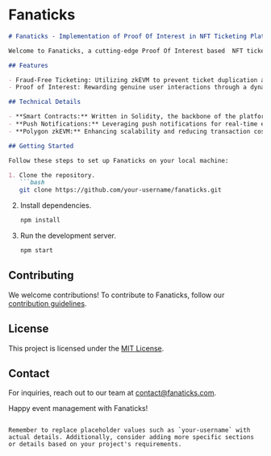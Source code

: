 # Fanaticks

```markdown
# Fanaticks - Implementation of Proof Of Interest in NFT Ticketing Platform.

Welcome to Fanaticks, a cutting-edge Proof Of Interest based  NFT ticketing platform that revolutionizes the world of digital events. This platform seamlessly integrates NFTs, zkEVM for secure identity validation, and a unique 'Proof of Interest' system to enhance user engagement.

## Features

- Fraud-Free Ticketing: Utilizing zkEVM to prevent ticket duplication and enhance security.
- Proof of Interest: Rewarding genuine user interactions through a dynamic engagement ranking system.

## Technical Details

- **Smart Contracts:** Written in Solidity, the backbone of the platform's secure and decentralized functionality.
- **Push Notifications:** Leveraging push notifications for real-time engagement alerts and content updates.
- **Polygon zkEVM:** Enhancing scalability and reducing transaction costs for efficient KYC processes.

## Getting Started

Follow these steps to set up Fanaticks on your local machine:

1. Clone the repository.
   ```bash
   git clone https://github.com/your-username/fanaticks.git
   ```

2. Install dependencies.
   ```bash
   npm install
   ```

3. Run the development server.
   ```bash
   npm start
   ```

## Contributing

We welcome contributions! To contribute to Fanaticks, follow our [contribution guidelines](CONTRIBUTING.md).

## License

This project is licensed under the [MIT License](LICENSE).

## Contact

For inquiries, reach out to our team at contact@fanaticks.com.

Happy event management with Fanaticks!
```

Remember to replace placeholder values such as `your-username` with actual details. Additionally, consider adding more specific sections or details based on your project's requirements.
